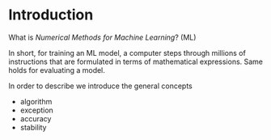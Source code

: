 # Introduction

What is *Numerical Methods for Machine Learning*? (ML)

In short, for training an ML model, a computer steps through millions of instructions that are formulated in terms of mathematical expressions. 
Same holds for evaluating a model.

In order to describe we introduce the general concepts

 * algorithm
 * exception
 * accuracy
 * stability
